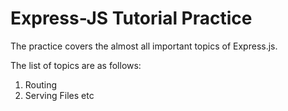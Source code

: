 # Express-JS Tutorial Practice  

The practice covers the almost all important topics of Express.js.

The list of topics are as follows:  
1) Routing  
2) Serving Files etc

